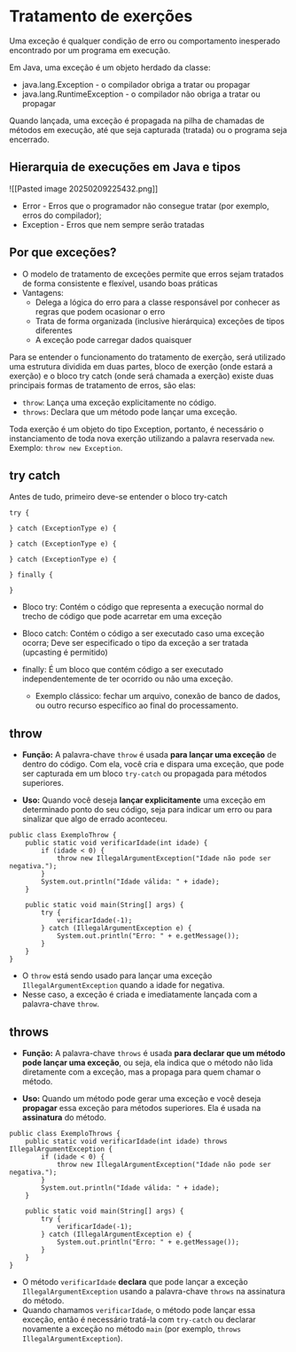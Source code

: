 # Tratamento de exerções

Uma exceção é qualquer condição de erro ou comportamento inesperado encontrado por um programa em execução.

Em Java, uma exceção é um objeto herdado da classe: 
- java.lang.Exception - o compilador obriga a tratar ou propagar
- java.lang.RuntimeException - o compilador não obriga a tratar ou propagar

Quando lançada, uma exceção é propagada na pilha de chamadas de métodos em execução, até que seja capturada (tratada) ou o programa seja encerrado.
## Hierarquia de execuções em Java e tipos
![[Pasted image 20250209225432.png]]
- Error - Erros que o programador não consegue tratar (por exemplo, erros do compilador);
- Exception - Erros que nem sempre serão tratadas
## Por que exceções? 

- O modelo de tratamento de exceções permite que erros sejam tratados de forma consistente e flexível, usando boas práticas 
- Vantagens:
	- Delega a lógica do erro para a classe responsável por conhecer as regras que podem ocasionar o erro
	- Trata de forma organizada (inclusive hierárquica) exceções de tipos diferentes 
	- A exceção pode carregar dados quaisquer

Para se entender o funcionamento do tratamento de exerção, será utilizado uma estrutura dividida em duas partes, bloco de exerção (onde estará a exerção) e o bloco try catch (onde será chamada a exerção) existe duas principais formas de tratamento de erros, são elas: 
- `throw`: Lança uma exceção explicitamente no código.
- `throws`: Declara que um método pode lançar uma exceção.

Toda exerção é um objeto do tipo Exception, portanto, é necessário o instanciamento de toda nova exerção utilizando a palavra reservada `new`. Exemplo: `throw new Exception`.

## try catch

Antes de tudo, primeiro deve-se entender o bloco try-catch
```
try { 

} catch (ExceptionType e) { 

} catch (ExceptionType e) { 

} catch (ExceptionType e) { 

} finally {

}
```

- Bloco try: Contém o código que representa a execução normal do trecho de código que pode acarretar em uma exceção

- Bloco catch: Contém o código a ser executado caso uma exceção ocorra; Deve ser especificado o tipo da exceção a ser tratada (upcasting é permitido)

- finally: É um bloco que contém código a ser executado independentemente de ter ocorrido ou não uma exceção.
	- Exemplo clássico: fechar um arquivo, conexão de banco de dados, ou outro recurso específico ao final do processamento.

## throw
- **Função:** A palavra-chave `throw` é usada **para lançar uma exceção** de dentro do código. Com ela, você cria e dispara uma exceção, que pode ser capturada em um bloco `try-catch` ou propagada para métodos superiores.

- **Uso:** Quando você deseja **lançar explicitamente** uma exceção em determinado ponto do seu código, seja para indicar um erro ou para sinalizar que algo de errado aconteceu.

```
public class ExemploThrow {
    public static void verificarIdade(int idade) {
        if (idade < 0) {
            throw new IllegalArgumentException("Idade não pode ser negativa.");
        }
        System.out.println("Idade válida: " + idade);
    }

    public static void main(String[] args) {
        try {
            verificarIdade(-1);
        } catch (IllegalArgumentException e) {
            System.out.println("Erro: " + e.getMessage());
        }
    }
}
```

- O `throw` está sendo usado para lançar uma exceção `IllegalArgumentException` quando a idade for negativa.
- Nesse caso, a exceção é criada e imediatamente lançada com a palavra-chave `throw`.

## throws

- **Função:** A palavra-chave `throws` é usada **para declarar que um método pode lançar uma exceção**, ou seja, ela indica que o método não lida diretamente com a exceção, mas a propaga para quem chamar o método.

- **Uso:** Quando um método pode gerar uma exceção e você deseja **propagar** essa exceção para métodos superiores. Ela é usada na **assinatura** do método.

```
public class ExemploThrows {
    public static void verificarIdade(int idade) throws IllegalArgumentException {
        if (idade < 0) {
            throw new IllegalArgumentException("Idade não pode ser negativa.");
        }
        System.out.println("Idade válida: " + idade);
    }

    public static void main(String[] args) {
        try {
            verificarIdade(-1);
        } catch (IllegalArgumentException e) {
            System.out.println("Erro: " + e.getMessage());
        }
    }
}
```

- O método `verificarIdade` **declara** que pode lançar a exceção `IllegalArgumentException` usando a palavra-chave `throws` na assinatura do método.
- Quando chamamos `verificarIdade`, o método pode lançar essa exceção, então é necessário tratá-la com `try-catch` ou declarar novamente a exceção no método `main` (por exemplo, `throws IllegalArgumentException`).

